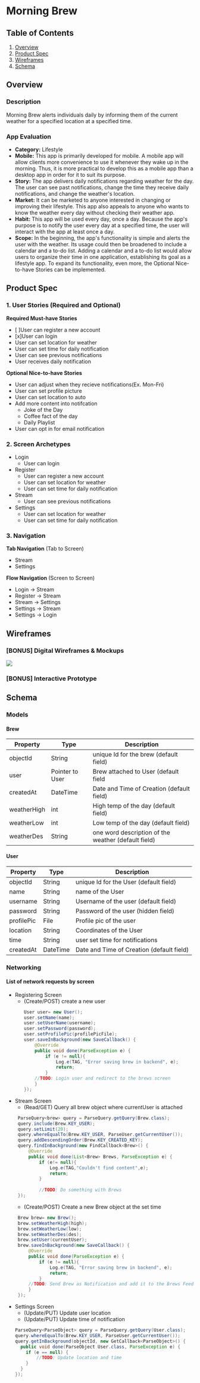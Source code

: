 # Morning Brew

## Table of Contents
1. [Overview](#Overview)
1. [Product Spec](#Product-Spec)
1. [Wireframes](#Wireframes)
2. [Schema](#Schema)

## Overview
### Description
Morning Brew alerts individuals daily by informing them of the current weather for a specified location at a specified time.

### App Evaluation
- **Category:** Lifestyle
- **Mobile:** This app is primarily developed for mobile. A mobile app will allow clients more convenience to use it whenever they wake up in the morning. Thus, it is more practical to develop this as a mobile app than a desktop app in order for it to suit its purpose.
- **Story:** The app delivers daily notifications regarding weather for the day. The user can see past notifications, change the time they receive daily notifications, and change the weather's location.
- **Market:** It can be marketed to anyone interested in changing or improving their lifestyle. This app also appeals to anyone who wants to know the weather every day without checking their weather app.
- **Habit:** This app will be used every day, once a day. Because the app's purpose is to notify the user every day at a specified time, the user will interact with the app at least once a day.
- **Scope:** In the beginning, the app's functionality is simple and alerts the user with the weather. Its usage could then be broadened to include a calendar and a to-do list. Adding a calendar and a to-do list would allow users to organize their time in one application, establishing its goal as a lifestyle app. To expand its functionality, even more, the Optional Nice-to-have Stories can be implemented.

## Product Spec

### 1. User Stories (Required and Optional)

**Required Must-have Stories**

* [ ]User can register a new account
* [x]User can login
* User can set location for weather
* User can set time for daily notification
* User can see previous notifications
* User receives daily notification 

**Optional Nice-to-have Stories**

* User can adjust when they recieve notifications(Ex. Mon-Fri)
* User can set profile picture
* User can set location to auto
* Add more content into notifcation
  * Joke of the Day
  * Coffee fact of the day
  * Daily Playlist
* User can opt in for email notification

### 2. Screen Archetypes

* Login
  * User can login
* Register
  * User can register a new account
  * User can set location for weather
  * User can set time for daily notification
* Stream
  * User can see previous notifications
* Settings
  * User can set location for weather
  * User can set time for daily notification

### 3. Navigation

**Tab Navigation** (Tab to Screen)

* Stream
* Settings

**Flow Navigation** (Screen to Screen)

* Login -> Stream
* Register -> Stream
* Stream -> Settings
* Settings -> Stream
* Settings -> Login
 
    
## Wireframes

### [BONUS] Digital Wireframes & Mockups
<img src="MorningBrew_Wireframe.PNG" >


### [BONUS] Interactive Prototype

## Schema 
### Models

#### Brew

| Property | Type | Description |
|--- | --- | --- |
|objectId | String | unique Id for the brew (default field) |
|user| Pointer to User | Brew attached to User (default field|
|createdAt| DateTime | Date and Time of Creation (default field)|
|weatherHigh| int | High temp of the day (default field)|
|weatherLow| int | Low temp of the day (default field)|
|weatherDes| String | one word description of the weather (default field)|

#### User

| Property | Type | Description |
|--- | --- | --- |
|objectId | String | unique Id for the User (default field) |
|name| String | name of the User |
|username| String | Username of the user (default field) |
|password| String | Password of the user (hidden field) |
|profilePic| File | Profile pic of the user|
|location|String|Coordinates of the User|
|time| String| user set time for notifications|
|createdAt|DateTime| Date and Time of Creation (default field)|

### Networking
#### List of network requests by screen
 * Registering Screen 
    * (Create/POST) create a new user 
      ```java
      User user= new User();
      user.setName(name);
      user.setUserName(username);
      user.setPassword(password);
      user.setProfilePic(profilePicFile);
      user.saveInBackground(new SaveCallback() {
          @Override
          public void done(ParseException e) {
              if (e != null){
                  Log.e(TAG, "Error saving brew in backend", e);
                  return;
              }
          //TODO: Login user and redirect to the brews screen
          }
      });
      ```
 * Stream Screen 
    * (Read/GET) Query all brew object where currentUser is attached
    ```java
     ParseQuery<brew> query = ParseQuery.getQuery(Brew.class);
     query.include(Brew.KEY_USER);
     query.setLimit(20);
     query.whereEqualTo(Brew.KEY_USER, ParseUser.getCurrentUser());
     query.addDescendingOrder(Brew.KEY_CREATED_KEY);
     query.findInBackground(new FindCallback<Brew>() {
         @Override
         public void done(List<Brew> Brews, ParseException e) {
             if (e!= null){
                 Log.e(TAG,"Couldn't find content",e);
                 return;
             }
             
             //TODO: Do something with Brews
     });
    ```
     * (Create/POST) Create a new Brew object at the set time 
     ```java
      Brew brew= new Brew();
      brew.setWeatherHigh(high);
      brew.setWeatherLow(low);
      brew.setWeatherDes(des);
      brew.setUser(currentUser);
      brew.saveInBackground(new SaveCallback() {
          @Override
          public void done(ParseException e) {
              if (e != null){
                  Log.e(TAG, "Error saving brew in backend", e);
                  return;
              }
          //TODO: Send Brew as Notification and add it to the Brews Feed
          }
      });
     ```
 * Settings Screen 
    * (Update/PUT) Update user location
    * (Update/PUT) Update time of notification 
    ```java
    ParseQuery<ParseObject> query = ParseQuery.getQuery(User.class);
    query.whereEqualTo(Brew.KEY_USER, ParseUser.getCurrentUser());
    query.getInBackground(objectId, new GetCallback<ParseObject>() {
      public void done(ParseObject User.class, ParseException e) {
        if (e == null) {
            //TODO: Update location and time
        }
      }
    });
    ```
